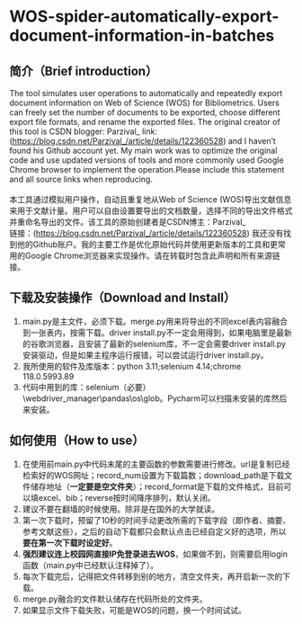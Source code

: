 # WOS-spider-automatically-export-document-information-in-batches
## 简介（Brief introduction）
  The tool simulates user operations to automatically and repeatedly export document information on Web of Science (WOS) for Bibliometrics. Users can freely set the number of documents to be exported, choose different export file formats, and rename the exported files. The original creator of this tool is CSDN blogger: Parzival_  link:(https://blog.csdn.net/Parzival_/article/details/122360528) and I haven’t found his Github account yet. My main work was to optimize the original code and use updated versions of tools and more commonly used Google Chrome browser to implement the operation.Please include this statement and all source links when reproducing.
<br>
<br>   本工具通过模拟用户操作，自动且重复地从Web of Science (WOS)导出文献信息来用于文献计量。用户可以自由设置要导出的文档数量，选择不同的导出文件格式并重命名导出的文件。该工具的原始创建者是CSDN博主：Parzival_
<br>链接：(https://blog.csdn.net/Parzival_/article/details/122360528) 我还没有找到他的Github账户。我的主要工作是优化原始代码并使用更新版本的工具和更常用的Google Chrome浏览器来实现操作。请在转载时包含此声明和所有来源链接。
## 下载及安装操作（Download and Install）
1. main.py是主文件，必须下载。merge.py用来将导出的不同excel表内容融合到一张表内，按需下载。driver install.py不一定会用得到，如果电脑里是最新的谷歌浏览器，且安装了最新的selenium库，不一定会需要driver install.py安装驱动，但是如果主程序运行报错，可以尝试运行driver install.py。
2. 我所使用的软件及库版本：python 3.11;selenium 4.14;chrome 118.0.5993.89
3. 代码中用到的库：selenium（必要）\webdriver_manager\pandas\os\glob。Pycharm可以扫描未安装的库然后来安装。
## 如何使用（How to use）
1. 在使用前main.py中代码末尾的主要函数的参数需要进行修改。url是复制已经检索好的WOS网址；record_num设置为下载篇数；download_path是下载文件储存地址（**一定要是空文件夹**）；record_format是下载的文件格式，目前可以填excel、bib；reverse按时间降序排列，默认关闭。
2. 建议不要在翻墙的时候使用。除非是在国外的大学就读。
3. 第一次下载时，预留了10秒的时间手动更改所需的下载字段（即作者、摘要、参考文献这些），之后的自动下载都只会默认点击已经自定义好的选项，所以**要在第一次下载时设定好**。
4. **强烈建议连上校园网直接IP免登录进去WOS**，如果做不到，则需要启用login函数（main.py中已经默认注释掉了）。
5. 每次下载完后，记得把文件转移到别的地方，清空文件夹，再开启新一次的下载。
6. merge.py融合的文件默认储存在代码所处的文件夹。
7. 如果显示文件下载失败，可能是WOS的问题，换一个时间试试。
